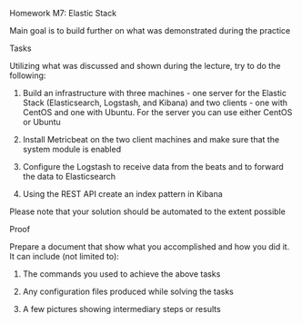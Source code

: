 Homework M7: Elastic Stack

Main goal is to build further on what was demonstrated during the practice

Tasks

Utilizing what was discussed and shown during the lecture, try to do the following:

1. Build an infrastructure with three machines - one server for the Elastic Stack (Elasticsearch, Logstash, and Kibana) and two clients - one with CentOS and one with Ubuntu. For the server you can use either CentOS or Ubuntu

2. Install Metricbeat on the two client machines and make sure that the system module is enabled

3. Configure the Logstash to receive data from the beats and to forward the data to Elasticsearch

4. Using the REST API create an index pattern in Kibana

Please note that your solution should be automated to the extent possible

Proof

Prepare a document that show what you accomplished and how you did it. It can include (not limited to):

1. The commands you used to achieve the above tasks

2. Any configuration files produced while solving the tasks

3. A few pictures showing intermediary steps or results